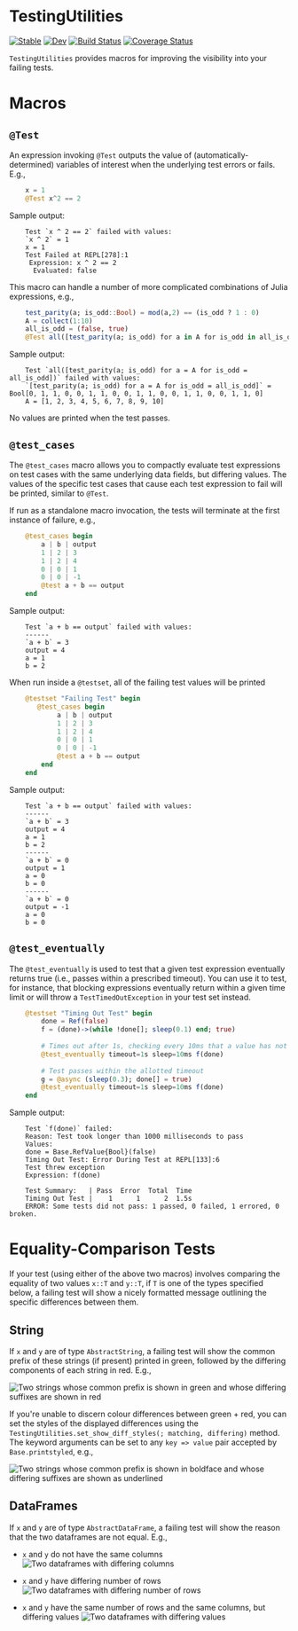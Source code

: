 # TestingUtilities

[![Stable](https://img.shields.io/badge/docs-stable-blue.svg)](https://curtd.github.io/TestingUtilities.jl/stable/)
[![Dev](https://img.shields.io/badge/docs-dev-blue.svg)](https://curtd.github.io/TestingUtilities.jl/dev/)
[![Build Status](https://github.com/curtd/TestingUtilities.jl/actions/workflows/CI.yml/badge.svg?branch=main)](https://github.com/curtd/TestingUtilities.jl/actions/workflows/CI.yml?query=branch%3Amain)
[![Coverage Status](https://coveralls.io/repos/github/curtd/TestingUtilities.jl/badge.svg)](https://coveralls.io/github/curtd/TestingUtilities.jl)

`TestingUtilities` provides macros for improving the visibility into your failing tests.

# Macros
## `@Test` 
An expression invoking `@Test` outputs the value of (automatically-determined) variables of interest when the underlying test errors or fails. E.g., 
```julia
    x = 1
    @Test x^2 == 2
```

Sample output:
```
    Test `x ^ 2 == 2` failed with values:
    `x ^ 2` = 1
    x = 1
    Test Failed at REPL[278]:1
     Expression: x ^ 2 == 2
      Evaluated: false
```

This macro can handle a number of more complicated combinations of Julia expressions, e.g., 
```julia
    test_parity(a; is_odd::Bool) = mod(a,2) == (is_odd ? 1 : 0)
    A = collect(1:10)
    all_is_odd = (false, true)
    @Test all([test_parity(a; is_odd) for a in A for is_odd in all_is_odd])
```

Sample output:
```
    Test `all([test_parity(a; is_odd) for a = A for is_odd = all_is_odd])` failed with values:
    `[test_parity(a; is_odd) for a = A for is_odd = all_is_odd]` = Bool[0, 1, 1, 0, 0, 1, 1, 0, 0, 1, 1, 0, 0, 1, 1, 0, 0, 1, 1, 0]
    A = [1, 2, 3, 4, 5, 6, 7, 8, 9, 10]
```

No values are printed when the test passes. 

## `@test_cases` 
The `@test_cases` macro allows you to compactly evaluate test expressions on test cases with the same underlying data fields, but differing values. The values of the specific test cases that cause each test expression to fail will be printed, similar to `@Test`. 

If run as a standalone macro invocation, the tests will terminate at the first instance of failure, e.g., 
```julia
    @test_cases begin 
        a | b | output 
        1 | 2 | 3
        1 | 2 | 4
        0 | 0 | 1
        0 | 0 | -1
        @test a + b == output
    end
```

Sample output:
```
    Test `a + b == output` failed with values:
    ------
    `a + b` = 3
    output = 4
    a = 1
    b = 2
```

When run inside a `@testset`, all of the failing test values will be printed 

```julia
    @testset "Failing Test" begin
       @test_cases begin 
            a | b | output 
            1 | 2 | 3
            1 | 2 | 4
            0 | 0 | 1
            0 | 0 | -1
            @test a + b == output
        end
    end
```

Sample output:
```
    Test `a + b == output` failed with values:
    ------
    `a + b` = 3
    output = 4
    a = 1
    b = 2
    ------
    `a + b` = 0
    output = 1
    a = 0
    b = 0
    ------
    `a + b` = 0
    output = -1
    a = 0
    b = 0
```

## `@test_eventually`
The `@test_eventually` is used to test that a given test expression eventually returns true (i.e., passes within a prescribed timeout). You can use it to test, for instance, that blocking expressions eventually return within a given time limit or will throw a `TestTimedOutException` in your test set instead.

```julia 
    @testset "Timing Out Test" begin
        done = Ref(false)
        f = (done)->(while !done[]; sleep(0.1) end; true)
        
        # Times out after 1s, checking every 10ms that a value has not returned
        @test_eventually timeout=1s sleep=10ms f(done)
        
        # Test passes within the allotted timeout
        g = @async (sleep(0.3); done[] = true)
        @test_eventually timeout=1s sleep=10ms f(done)
    end
```

Sample output:
```
    Test `f(done)` failed:
    Reason: Test took longer than 1000 milliseconds to pass
    Values:
    done = Base.RefValue{Bool}(false)
    Timing Out Test: Error During Test at REPL[133]:6
    Test threw exception
    Expression: f(done)
    
    Test Summary:   | Pass  Error  Total  Time
    Timing Out Test |    1      1      2  1.5s
    ERROR: Some tests did not pass: 1 passed, 0 failed, 1 errored, 0 broken.
```

# Equality-Comparison Tests 
If your test (using either of the above two macros) involves comparing the equality of two values `x::T` and `y::T`, if `T` is one of the types specified below, a failing test will show a nicely formatted message outlining the specific differences between them. 

## String 
If `x` and `y` are of type `AbstractString`, a failing test will show the common prefix of these strings (if present) printed in green, followed by the differing components of each string in red. E.g., 

![Two strings whose common prefix is shown in green and whose differing suffixes are shown in red](docs/assets/string_diff1.png)

If you're unable to discern colour differences between green + red, you can set the styles of the displayed differences using the `TestingUtilities.set_show_diff_styles(; matching, differing)` method. The keyword arguments can be set to any `key => value` pair accepted by `Base.printstyled`, e.g.,

![Two strings whose common prefix is shown in boldface and whose differing suffixes are shown as underlined](docs/assets/string_diff2.png)

## DataFrames 
If `x` and `y` are of type `AbstractDataFrame`, a failing test will show the reason that the two dataframes are not equal. E.g., 

- `x` and `y` do not have the same columns
![Two dataframes with differing columns](docs/assets/df_diff1.png)

- `x` and `y` have differing number of rows
![Two dataframes with differing number of rows](docs/assets/df_diff2.png)

- `x` and `y` have the same number of rows and the same columns, but differing values
![Two dataframes with differing values](docs/assets/df_diff3.png)
